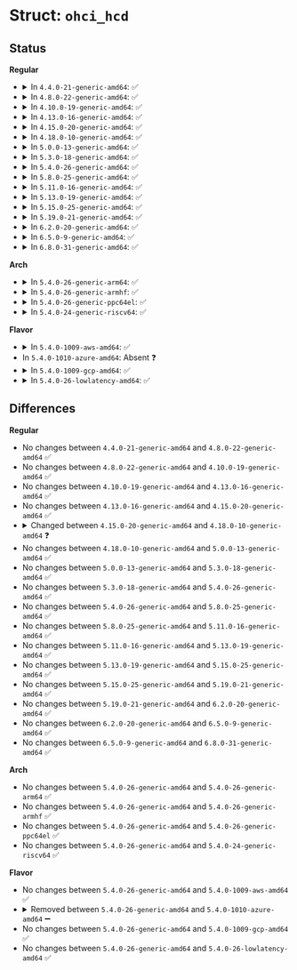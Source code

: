 # Struct: <code>ohci_hcd</code>

## Status
<b>Regular</b>
<ul>
<li>
<details>
<summary>In <code>4.4.0-21-generic-amd64</code>: ✅</summary>

```c
struct ohci_hcd {
    spinlock_t lock;
    struct ohci_regs * regs;
    struct ohci_hcca * hcca;
    dma_addr_t hcca_dma;
    struct ed * ed_rm_list;
    struct ed * ed_bulktail;
    struct ed * ed_controltail;
    struct ed *[32] periodic;
    void (*)(struct ohci_hcd *) start_hnp;
    struct dma_pool * td_cache;
    struct dma_pool * ed_cache;
    struct td *[64] td_hash;
    struct td * dl_start;
    struct td * dl_end;
    struct list_head pending;
    struct list_head eds_in_use;
    enum ohci_rh_state rh_state;
    int num_ports;
    int[32] load;
    u32 hc_control;
    long unsigned int next_statechange;
    u32 fminterval;
    unsigned int autostop;
    unsigned int working;
    unsigned int restart_work;
    long unsigned int flags;
    unsigned int prev_frame_no;
    unsigned int wdh_cnt;
    unsigned int prev_wdh_cnt;
    u32 prev_donehead;
    struct timer_list io_watchdog;
    struct work_struct nec_work;
    struct dentry * debug_dir;
    struct dentry * debug_async;
    struct dentry * debug_periodic;
    struct dentry * debug_registers;
    long unsigned int[0] priv;
}
```
</details>
</li>
<li>
<details>
<summary>In <code>4.8.0-22-generic-amd64</code>: ✅</summary>

```c
struct ohci_hcd {
    spinlock_t lock;
    struct ohci_regs * regs;
    struct ohci_hcca * hcca;
    dma_addr_t hcca_dma;
    struct ed * ed_rm_list;
    struct ed * ed_bulktail;
    struct ed * ed_controltail;
    struct ed *[32] periodic;
    void (*)(struct ohci_hcd *) start_hnp;
    struct dma_pool * td_cache;
    struct dma_pool * ed_cache;
    struct td *[64] td_hash;
    struct td * dl_start;
    struct td * dl_end;
    struct list_head pending;
    struct list_head eds_in_use;
    enum ohci_rh_state rh_state;
    int num_ports;
    int[32] load;
    u32 hc_control;
    long unsigned int next_statechange;
    u32 fminterval;
    unsigned int autostop;
    unsigned int working;
    unsigned int restart_work;
    long unsigned int flags;
    unsigned int prev_frame_no;
    unsigned int wdh_cnt;
    unsigned int prev_wdh_cnt;
    u32 prev_donehead;
    struct timer_list io_watchdog;
    struct work_struct nec_work;
    struct dentry * debug_dir;
    struct dentry * debug_async;
    struct dentry * debug_periodic;
    struct dentry * debug_registers;
    long unsigned int[0] priv;
}
```
</details>
</li>
<li>
<details>
<summary>In <code>4.10.0-19-generic-amd64</code>: ✅</summary>

```c
struct ohci_hcd {
    spinlock_t lock;
    struct ohci_regs * regs;
    struct ohci_hcca * hcca;
    dma_addr_t hcca_dma;
    struct ed * ed_rm_list;
    struct ed * ed_bulktail;
    struct ed * ed_controltail;
    struct ed *[32] periodic;
    void (*)(struct ohci_hcd *) start_hnp;
    struct dma_pool * td_cache;
    struct dma_pool * ed_cache;
    struct td *[64] td_hash;
    struct td * dl_start;
    struct td * dl_end;
    struct list_head pending;
    struct list_head eds_in_use;
    enum ohci_rh_state rh_state;
    int num_ports;
    int[32] load;
    u32 hc_control;
    long unsigned int next_statechange;
    u32 fminterval;
    unsigned int autostop;
    unsigned int working;
    unsigned int restart_work;
    long unsigned int flags;
    unsigned int prev_frame_no;
    unsigned int wdh_cnt;
    unsigned int prev_wdh_cnt;
    u32 prev_donehead;
    struct timer_list io_watchdog;
    struct work_struct nec_work;
    struct dentry * debug_dir;
    struct dentry * debug_async;
    struct dentry * debug_periodic;
    struct dentry * debug_registers;
    long unsigned int[0] priv;
}
```
</details>
</li>
<li>
<details>
<summary>In <code>4.13.0-16-generic-amd64</code>: ✅</summary>

```c
struct ohci_hcd {
    spinlock_t lock;
    struct ohci_regs * regs;
    struct ohci_hcca * hcca;
    dma_addr_t hcca_dma;
    struct ed * ed_rm_list;
    struct ed * ed_bulktail;
    struct ed * ed_controltail;
    struct ed *[32] periodic;
    void (*)(struct ohci_hcd *) start_hnp;
    struct dma_pool * td_cache;
    struct dma_pool * ed_cache;
    struct td *[64] td_hash;
    struct td * dl_start;
    struct td * dl_end;
    struct list_head pending;
    struct list_head eds_in_use;
    enum ohci_rh_state rh_state;
    int num_ports;
    int[32] load;
    u32 hc_control;
    long unsigned int next_statechange;
    u32 fminterval;
    unsigned int autostop;
    unsigned int working;
    unsigned int restart_work;
    long unsigned int flags;
    unsigned int prev_frame_no;
    unsigned int wdh_cnt;
    unsigned int prev_wdh_cnt;
    u32 prev_donehead;
    struct timer_list io_watchdog;
    struct work_struct nec_work;
    struct dentry * debug_dir;
    struct dentry * debug_async;
    struct dentry * debug_periodic;
    struct dentry * debug_registers;
    long unsigned int[0] priv;
}
```
</details>
</li>
<li>
<details>
<summary>In <code>4.15.0-20-generic-amd64</code>: ✅</summary>

```c
struct ohci_hcd {
    spinlock_t lock;
    struct ohci_regs * regs;
    struct ohci_hcca * hcca;
    dma_addr_t hcca_dma;
    struct ed * ed_rm_list;
    struct ed * ed_bulktail;
    struct ed * ed_controltail;
    struct ed *[32] periodic;
    void (*)(struct ohci_hcd *) start_hnp;
    struct dma_pool * td_cache;
    struct dma_pool * ed_cache;
    struct td *[64] td_hash;
    struct td * dl_start;
    struct td * dl_end;
    struct list_head pending;
    struct list_head eds_in_use;
    enum ohci_rh_state rh_state;
    int num_ports;
    int[32] load;
    u32 hc_control;
    long unsigned int next_statechange;
    u32 fminterval;
    unsigned int autostop;
    unsigned int working;
    unsigned int restart_work;
    long unsigned int flags;
    unsigned int prev_frame_no;
    unsigned int wdh_cnt;
    unsigned int prev_wdh_cnt;
    u32 prev_donehead;
    struct timer_list io_watchdog;
    struct work_struct nec_work;
    struct dentry * debug_dir;
    struct dentry * debug_async;
    struct dentry * debug_periodic;
    struct dentry * debug_registers;
    long unsigned int[0] priv;
}
```
</details>
</li>
<li>
<details>
<summary>In <code>4.18.0-10-generic-amd64</code>: ✅</summary>

```c
struct ohci_hcd {
    spinlock_t lock;
    struct ohci_regs * regs;
    struct ohci_hcca * hcca;
    dma_addr_t hcca_dma;
    struct ed * ed_rm_list;
    struct ed * ed_bulktail;
    struct ed * ed_controltail;
    struct ed *[32] periodic;
    void (*)(struct ohci_hcd *) start_hnp;
    struct dma_pool * td_cache;
    struct dma_pool * ed_cache;
    struct td *[64] td_hash;
    struct td * dl_start;
    struct td * dl_end;
    struct list_head pending;
    struct list_head eds_in_use;
    enum ohci_rh_state rh_state;
    int num_ports;
    int[32] load;
    u32 hc_control;
    long unsigned int next_statechange;
    u32 fminterval;
    unsigned int autostop;
    unsigned int working;
    unsigned int restart_work;
    long unsigned int flags;
    unsigned int prev_frame_no;
    unsigned int wdh_cnt;
    unsigned int prev_wdh_cnt;
    u32 prev_donehead;
    struct timer_list io_watchdog;
    struct work_struct nec_work;
    struct dentry * debug_dir;
    long unsigned int[0] priv;
}
```
</details>
</li>
<li>
<details>
<summary>In <code>5.0.0-13-generic-amd64</code>: ✅</summary>

```c
struct ohci_hcd {
    spinlock_t lock;
    struct ohci_regs * regs;
    struct ohci_hcca * hcca;
    dma_addr_t hcca_dma;
    struct ed * ed_rm_list;
    struct ed * ed_bulktail;
    struct ed * ed_controltail;
    struct ed *[32] periodic;
    void (*)(struct ohci_hcd *) start_hnp;
    struct dma_pool * td_cache;
    struct dma_pool * ed_cache;
    struct td *[64] td_hash;
    struct td * dl_start;
    struct td * dl_end;
    struct list_head pending;
    struct list_head eds_in_use;
    enum ohci_rh_state rh_state;
    int num_ports;
    int[32] load;
    u32 hc_control;
    long unsigned int next_statechange;
    u32 fminterval;
    unsigned int autostop;
    unsigned int working;
    unsigned int restart_work;
    long unsigned int flags;
    unsigned int prev_frame_no;
    unsigned int wdh_cnt;
    unsigned int prev_wdh_cnt;
    u32 prev_donehead;
    struct timer_list io_watchdog;
    struct work_struct nec_work;
    struct dentry * debug_dir;
    long unsigned int[0] priv;
}
```
</details>
</li>
<li>
<details>
<summary>In <code>5.3.0-18-generic-amd64</code>: ✅</summary>

```c
struct ohci_hcd {
    spinlock_t lock;
    struct ohci_regs * regs;
    struct ohci_hcca * hcca;
    dma_addr_t hcca_dma;
    struct ed * ed_rm_list;
    struct ed * ed_bulktail;
    struct ed * ed_controltail;
    struct ed *[32] periodic;
    void (*)(struct ohci_hcd *) start_hnp;
    struct dma_pool * td_cache;
    struct dma_pool * ed_cache;
    struct td *[64] td_hash;
    struct td * dl_start;
    struct td * dl_end;
    struct list_head pending;
    struct list_head eds_in_use;
    enum ohci_rh_state rh_state;
    int num_ports;
    int[32] load;
    u32 hc_control;
    long unsigned int next_statechange;
    u32 fminterval;
    unsigned int autostop;
    unsigned int working;
    unsigned int restart_work;
    long unsigned int flags;
    unsigned int prev_frame_no;
    unsigned int wdh_cnt;
    unsigned int prev_wdh_cnt;
    u32 prev_donehead;
    struct timer_list io_watchdog;
    struct work_struct nec_work;
    struct dentry * debug_dir;
    long unsigned int[0] priv;
}
```
</details>
</li>
<li>
<details>
<summary>In <code>5.4.0-26-generic-amd64</code>: ✅</summary>

```c
struct ohci_hcd {
    spinlock_t lock;
    struct ohci_regs * regs;
    struct ohci_hcca * hcca;
    dma_addr_t hcca_dma;
    struct ed * ed_rm_list;
    struct ed * ed_bulktail;
    struct ed * ed_controltail;
    struct ed *[32] periodic;
    void (*)(struct ohci_hcd *) start_hnp;
    struct dma_pool * td_cache;
    struct dma_pool * ed_cache;
    struct td *[64] td_hash;
    struct td * dl_start;
    struct td * dl_end;
    struct list_head pending;
    struct list_head eds_in_use;
    enum ohci_rh_state rh_state;
    int num_ports;
    int[32] load;
    u32 hc_control;
    long unsigned int next_statechange;
    u32 fminterval;
    unsigned int autostop;
    unsigned int working;
    unsigned int restart_work;
    long unsigned int flags;
    unsigned int prev_frame_no;
    unsigned int wdh_cnt;
    unsigned int prev_wdh_cnt;
    u32 prev_donehead;
    struct timer_list io_watchdog;
    struct work_struct nec_work;
    struct dentry * debug_dir;
    long unsigned int[0] priv;
}
```
</details>
</li>
<li>
<details>
<summary>In <code>5.8.0-25-generic-amd64</code>: ✅</summary>

```c
struct ohci_hcd {
    spinlock_t lock;
    struct ohci_regs * regs;
    struct ohci_hcca * hcca;
    dma_addr_t hcca_dma;
    struct ed * ed_rm_list;
    struct ed * ed_bulktail;
    struct ed * ed_controltail;
    struct ed *[32] periodic;
    void (*)(struct ohci_hcd *) start_hnp;
    struct dma_pool * td_cache;
    struct dma_pool * ed_cache;
    struct td *[64] td_hash;
    struct td * dl_start;
    struct td * dl_end;
    struct list_head pending;
    struct list_head eds_in_use;
    enum ohci_rh_state rh_state;
    int num_ports;
    int[32] load;
    u32 hc_control;
    long unsigned int next_statechange;
    u32 fminterval;
    unsigned int autostop;
    unsigned int working;
    unsigned int restart_work;
    long unsigned int flags;
    unsigned int prev_frame_no;
    unsigned int wdh_cnt;
    unsigned int prev_wdh_cnt;
    u32 prev_donehead;
    struct timer_list io_watchdog;
    struct work_struct nec_work;
    struct dentry * debug_dir;
    long unsigned int[0] priv;
}
```
</details>
</li>
<li>
<details>
<summary>In <code>5.11.0-16-generic-amd64</code>: ✅</summary>

```c
struct ohci_hcd {
    spinlock_t lock;
    struct ohci_regs * regs;
    struct ohci_hcca * hcca;
    dma_addr_t hcca_dma;
    struct ed * ed_rm_list;
    struct ed * ed_bulktail;
    struct ed * ed_controltail;
    struct ed *[32] periodic;
    void (*)(struct ohci_hcd *) start_hnp;
    struct dma_pool * td_cache;
    struct dma_pool * ed_cache;
    struct td *[64] td_hash;
    struct td * dl_start;
    struct td * dl_end;
    struct list_head pending;
    struct list_head eds_in_use;
    enum ohci_rh_state rh_state;
    int num_ports;
    int[32] load;
    u32 hc_control;
    long unsigned int next_statechange;
    u32 fminterval;
    unsigned int autostop;
    unsigned int working;
    unsigned int restart_work;
    long unsigned int flags;
    unsigned int prev_frame_no;
    unsigned int wdh_cnt;
    unsigned int prev_wdh_cnt;
    u32 prev_donehead;
    struct timer_list io_watchdog;
    struct work_struct nec_work;
    struct dentry * debug_dir;
    long unsigned int[0] priv;
}
```
</details>
</li>
<li>
<details>
<summary>In <code>5.13.0-19-generic-amd64</code>: ✅</summary>

```c
struct ohci_hcd {
    spinlock_t lock;
    struct ohci_regs * regs;
    struct ohci_hcca * hcca;
    dma_addr_t hcca_dma;
    struct ed * ed_rm_list;
    struct ed * ed_bulktail;
    struct ed * ed_controltail;
    struct ed *[32] periodic;
    void (*)(struct ohci_hcd *) start_hnp;
    struct dma_pool * td_cache;
    struct dma_pool * ed_cache;
    struct td *[64] td_hash;
    struct td * dl_start;
    struct td * dl_end;
    struct list_head pending;
    struct list_head eds_in_use;
    enum ohci_rh_state rh_state;
    int num_ports;
    int[32] load;
    u32 hc_control;
    long unsigned int next_statechange;
    u32 fminterval;
    unsigned int autostop;
    unsigned int working;
    unsigned int restart_work;
    long unsigned int flags;
    unsigned int prev_frame_no;
    unsigned int wdh_cnt;
    unsigned int prev_wdh_cnt;
    u32 prev_donehead;
    struct timer_list io_watchdog;
    struct work_struct nec_work;
    struct dentry * debug_dir;
    long unsigned int[0] priv;
}
```
</details>
</li>
<li>
<details>
<summary>In <code>5.15.0-25-generic-amd64</code>: ✅</summary>

```c
struct ohci_hcd {
    spinlock_t lock;
    struct ohci_regs * regs;
    struct ohci_hcca * hcca;
    dma_addr_t hcca_dma;
    struct ed * ed_rm_list;
    struct ed * ed_bulktail;
    struct ed * ed_controltail;
    struct ed *[32] periodic;
    void (*)(struct ohci_hcd *) start_hnp;
    struct dma_pool * td_cache;
    struct dma_pool * ed_cache;
    struct td *[64] td_hash;
    struct td * dl_start;
    struct td * dl_end;
    struct list_head pending;
    struct list_head eds_in_use;
    enum ohci_rh_state rh_state;
    int num_ports;
    int[32] load;
    u32 hc_control;
    long unsigned int next_statechange;
    u32 fminterval;
    unsigned int autostop;
    unsigned int working;
    unsigned int restart_work;
    long unsigned int flags;
    unsigned int prev_frame_no;
    unsigned int wdh_cnt;
    unsigned int prev_wdh_cnt;
    u32 prev_donehead;
    struct timer_list io_watchdog;
    struct work_struct nec_work;
    struct dentry * debug_dir;
    long unsigned int[0] priv;
}
```
</details>
</li>
<li>
<details>
<summary>In <code>5.19.0-21-generic-amd64</code>: ✅</summary>

```c
struct ohci_hcd {
    spinlock_t lock;
    struct ohci_regs * regs;
    struct ohci_hcca * hcca;
    dma_addr_t hcca_dma;
    struct ed * ed_rm_list;
    struct ed * ed_bulktail;
    struct ed * ed_controltail;
    struct ed *[32] periodic;
    void (*)(struct ohci_hcd *) start_hnp;
    struct dma_pool * td_cache;
    struct dma_pool * ed_cache;
    struct td *[64] td_hash;
    struct td * dl_start;
    struct td * dl_end;
    struct list_head pending;
    struct list_head eds_in_use;
    enum ohci_rh_state rh_state;
    int num_ports;
    int[32] load;
    u32 hc_control;
    long unsigned int next_statechange;
    u32 fminterval;
    unsigned int autostop;
    unsigned int working;
    unsigned int restart_work;
    long unsigned int flags;
    unsigned int prev_frame_no;
    unsigned int wdh_cnt;
    unsigned int prev_wdh_cnt;
    u32 prev_donehead;
    struct timer_list io_watchdog;
    struct work_struct nec_work;
    struct dentry * debug_dir;
    long unsigned int[0] priv;
}
```
</details>
</li>
<li>
<details>
<summary>In <code>6.2.0-20-generic-amd64</code>: ✅</summary>

```c
struct ohci_hcd {
    spinlock_t lock;
    struct ohci_regs * regs;
    struct ohci_hcca * hcca;
    dma_addr_t hcca_dma;
    struct ed * ed_rm_list;
    struct ed * ed_bulktail;
    struct ed * ed_controltail;
    struct ed *[32] periodic;
    void (*)(struct ohci_hcd *) start_hnp;
    struct dma_pool * td_cache;
    struct dma_pool * ed_cache;
    struct td *[64] td_hash;
    struct td * dl_start;
    struct td * dl_end;
    struct list_head pending;
    struct list_head eds_in_use;
    enum ohci_rh_state rh_state;
    int num_ports;
    int[32] load;
    u32 hc_control;
    long unsigned int next_statechange;
    u32 fminterval;
    unsigned int autostop;
    unsigned int working;
    unsigned int restart_work;
    long unsigned int flags;
    unsigned int prev_frame_no;
    unsigned int wdh_cnt;
    unsigned int prev_wdh_cnt;
    u32 prev_donehead;
    struct timer_list io_watchdog;
    struct work_struct nec_work;
    struct dentry * debug_dir;
    long unsigned int[0] priv;
}
```
</details>
</li>
<li>
<details>
<summary>In <code>6.5.0-9-generic-amd64</code>: ✅</summary>

```c
struct ohci_hcd {
    spinlock_t lock;
    struct ohci_regs * regs;
    struct ohci_hcca * hcca;
    dma_addr_t hcca_dma;
    struct ed * ed_rm_list;
    struct ed * ed_bulktail;
    struct ed * ed_controltail;
    struct ed *[32] periodic;
    void (*)(struct ohci_hcd *) start_hnp;
    struct dma_pool * td_cache;
    struct dma_pool * ed_cache;
    struct td *[64] td_hash;
    struct td * dl_start;
    struct td * dl_end;
    struct list_head pending;
    struct list_head eds_in_use;
    enum ohci_rh_state rh_state;
    int num_ports;
    int[32] load;
    u32 hc_control;
    long unsigned int next_statechange;
    u32 fminterval;
    unsigned int autostop;
    unsigned int working;
    unsigned int restart_work;
    long unsigned int flags;
    unsigned int prev_frame_no;
    unsigned int wdh_cnt;
    unsigned int prev_wdh_cnt;
    u32 prev_donehead;
    struct timer_list io_watchdog;
    struct work_struct nec_work;
    struct dentry * debug_dir;
    long unsigned int[0] priv;
}
```
</details>
</li>
<li>
<details>
<summary>In <code>6.8.0-31-generic-amd64</code>: ✅</summary>

```c
struct ohci_hcd {
    spinlock_t lock;
    struct ohci_regs * regs;
    struct ohci_hcca * hcca;
    dma_addr_t hcca_dma;
    struct ed * ed_rm_list;
    struct ed * ed_bulktail;
    struct ed * ed_controltail;
    struct ed *[32] periodic;
    void (*)(struct ohci_hcd *) start_hnp;
    struct dma_pool * td_cache;
    struct dma_pool * ed_cache;
    struct td *[64] td_hash;
    struct td * dl_start;
    struct td * dl_end;
    struct list_head pending;
    struct list_head eds_in_use;
    enum ohci_rh_state rh_state;
    int num_ports;
    int[32] load;
    u32 hc_control;
    long unsigned int next_statechange;
    u32 fminterval;
    unsigned int autostop;
    unsigned int working;
    unsigned int restart_work;
    long unsigned int flags;
    unsigned int prev_frame_no;
    unsigned int wdh_cnt;
    unsigned int prev_wdh_cnt;
    u32 prev_donehead;
    struct timer_list io_watchdog;
    struct work_struct nec_work;
    struct dentry * debug_dir;
    long unsigned int[0] priv;
}
```
</details>
</li>
</ul>
<b>Arch</b>
<ul>
<li>
<details>
<summary>In <code>5.4.0-26-generic-arm64</code>: ✅</summary>

```c
struct ohci_hcd {
    spinlock_t lock;
    struct ohci_regs * regs;
    struct ohci_hcca * hcca;
    dma_addr_t hcca_dma;
    struct ed * ed_rm_list;
    struct ed * ed_bulktail;
    struct ed * ed_controltail;
    struct ed *[32] periodic;
    void (*)(struct ohci_hcd *) start_hnp;
    struct dma_pool * td_cache;
    struct dma_pool * ed_cache;
    struct td *[64] td_hash;
    struct td * dl_start;
    struct td * dl_end;
    struct list_head pending;
    struct list_head eds_in_use;
    enum ohci_rh_state rh_state;
    int num_ports;
    int[32] load;
    u32 hc_control;
    long unsigned int next_statechange;
    u32 fminterval;
    unsigned int autostop;
    unsigned int working;
    unsigned int restart_work;
    long unsigned int flags;
    unsigned int prev_frame_no;
    unsigned int wdh_cnt;
    unsigned int prev_wdh_cnt;
    u32 prev_donehead;
    struct timer_list io_watchdog;
    struct work_struct nec_work;
    struct dentry * debug_dir;
    long unsigned int[0] priv;
}
```
</details>
</li>
<li>
<details>
<summary>In <code>5.4.0-26-generic-armhf</code>: ✅</summary>

```c
struct ohci_hcd {
    spinlock_t lock;
    struct ohci_regs * regs;
    struct ohci_hcca * hcca;
    dma_addr_t hcca_dma;
    struct ed * ed_rm_list;
    struct ed * ed_bulktail;
    struct ed * ed_controltail;
    struct ed *[32] periodic;
    void (*)(struct ohci_hcd *) start_hnp;
    struct dma_pool * td_cache;
    struct dma_pool * ed_cache;
    struct td *[64] td_hash;
    struct td * dl_start;
    struct td * dl_end;
    struct list_head pending;
    struct list_head eds_in_use;
    enum ohci_rh_state rh_state;
    int num_ports;
    int[32] load;
    u32 hc_control;
    long unsigned int next_statechange;
    u32 fminterval;
    unsigned int autostop;
    unsigned int working;
    unsigned int restart_work;
    long unsigned int flags;
    unsigned int prev_frame_no;
    unsigned int wdh_cnt;
    unsigned int prev_wdh_cnt;
    u32 prev_donehead;
    struct timer_list io_watchdog;
    struct work_struct nec_work;
    struct dentry * debug_dir;
    long unsigned int[0] priv;
}
```
</details>
</li>
<li>
<details>
<summary>In <code>5.4.0-26-generic-ppc64el</code>: ✅</summary>

```c
struct ohci_hcd {
    spinlock_t lock;
    struct ohci_regs * regs;
    struct ohci_hcca * hcca;
    dma_addr_t hcca_dma;
    struct ed * ed_rm_list;
    struct ed * ed_bulktail;
    struct ed * ed_controltail;
    struct ed *[32] periodic;
    void (*)(struct ohci_hcd *) start_hnp;
    struct dma_pool * td_cache;
    struct dma_pool * ed_cache;
    struct td *[64] td_hash;
    struct td * dl_start;
    struct td * dl_end;
    struct list_head pending;
    struct list_head eds_in_use;
    enum ohci_rh_state rh_state;
    int num_ports;
    int[32] load;
    u32 hc_control;
    long unsigned int next_statechange;
    u32 fminterval;
    unsigned int autostop;
    unsigned int working;
    unsigned int restart_work;
    long unsigned int flags;
    unsigned int prev_frame_no;
    unsigned int wdh_cnt;
    unsigned int prev_wdh_cnt;
    u32 prev_donehead;
    struct timer_list io_watchdog;
    struct work_struct nec_work;
    struct dentry * debug_dir;
    long unsigned int[0] priv;
}
```
</details>
</li>
<li>
<details>
<summary>In <code>5.4.0-24-generic-riscv64</code>: ✅</summary>

```c
struct ohci_hcd {
    spinlock_t lock;
    struct ohci_regs * regs;
    struct ohci_hcca * hcca;
    dma_addr_t hcca_dma;
    struct ed * ed_rm_list;
    struct ed * ed_bulktail;
    struct ed * ed_controltail;
    struct ed *[32] periodic;
    void (*)(struct ohci_hcd *) start_hnp;
    struct dma_pool * td_cache;
    struct dma_pool * ed_cache;
    struct td *[64] td_hash;
    struct td * dl_start;
    struct td * dl_end;
    struct list_head pending;
    struct list_head eds_in_use;
    enum ohci_rh_state rh_state;
    int num_ports;
    int[32] load;
    u32 hc_control;
    long unsigned int next_statechange;
    u32 fminterval;
    unsigned int autostop;
    unsigned int working;
    unsigned int restart_work;
    long unsigned int flags;
    unsigned int prev_frame_no;
    unsigned int wdh_cnt;
    unsigned int prev_wdh_cnt;
    u32 prev_donehead;
    struct timer_list io_watchdog;
    struct work_struct nec_work;
    struct dentry * debug_dir;
    long unsigned int[0] priv;
}
```
</details>
</li>
</ul>
<b>Flavor</b>
<ul>
<li>
<details>
<summary>In <code>5.4.0-1009-aws-amd64</code>: ✅</summary>

```c
struct ohci_hcd {
    spinlock_t lock;
    struct ohci_regs * regs;
    struct ohci_hcca * hcca;
    dma_addr_t hcca_dma;
    struct ed * ed_rm_list;
    struct ed * ed_bulktail;
    struct ed * ed_controltail;
    struct ed *[32] periodic;
    void (*)(struct ohci_hcd *) start_hnp;
    struct dma_pool * td_cache;
    struct dma_pool * ed_cache;
    struct td *[64] td_hash;
    struct td * dl_start;
    struct td * dl_end;
    struct list_head pending;
    struct list_head eds_in_use;
    enum ohci_rh_state rh_state;
    int num_ports;
    int[32] load;
    u32 hc_control;
    long unsigned int next_statechange;
    u32 fminterval;
    unsigned int autostop;
    unsigned int working;
    unsigned int restart_work;
    long unsigned int flags;
    unsigned int prev_frame_no;
    unsigned int wdh_cnt;
    unsigned int prev_wdh_cnt;
    u32 prev_donehead;
    struct timer_list io_watchdog;
    struct work_struct nec_work;
    struct dentry * debug_dir;
    long unsigned int[0] priv;
}
```
</details>
</li>
<li>
In <code>5.4.0-1010-azure-amd64</code>: Absent ❓
</li>
<li>
<details>
<summary>In <code>5.4.0-1009-gcp-amd64</code>: ✅</summary>

```c
struct ohci_hcd {
    spinlock_t lock;
    struct ohci_regs * regs;
    struct ohci_hcca * hcca;
    dma_addr_t hcca_dma;
    struct ed * ed_rm_list;
    struct ed * ed_bulktail;
    struct ed * ed_controltail;
    struct ed *[32] periodic;
    void (*)(struct ohci_hcd *) start_hnp;
    struct dma_pool * td_cache;
    struct dma_pool * ed_cache;
    struct td *[64] td_hash;
    struct td * dl_start;
    struct td * dl_end;
    struct list_head pending;
    struct list_head eds_in_use;
    enum ohci_rh_state rh_state;
    int num_ports;
    int[32] load;
    u32 hc_control;
    long unsigned int next_statechange;
    u32 fminterval;
    unsigned int autostop;
    unsigned int working;
    unsigned int restart_work;
    long unsigned int flags;
    unsigned int prev_frame_no;
    unsigned int wdh_cnt;
    unsigned int prev_wdh_cnt;
    u32 prev_donehead;
    struct timer_list io_watchdog;
    struct work_struct nec_work;
    struct dentry * debug_dir;
    long unsigned int[0] priv;
}
```
</details>
</li>
<li>
<details>
<summary>In <code>5.4.0-26-lowlatency-amd64</code>: ✅</summary>

```c
struct ohci_hcd {
    spinlock_t lock;
    struct ohci_regs * regs;
    struct ohci_hcca * hcca;
    dma_addr_t hcca_dma;
    struct ed * ed_rm_list;
    struct ed * ed_bulktail;
    struct ed * ed_controltail;
    struct ed *[32] periodic;
    void (*)(struct ohci_hcd *) start_hnp;
    struct dma_pool * td_cache;
    struct dma_pool * ed_cache;
    struct td *[64] td_hash;
    struct td * dl_start;
    struct td * dl_end;
    struct list_head pending;
    struct list_head eds_in_use;
    enum ohci_rh_state rh_state;
    int num_ports;
    int[32] load;
    u32 hc_control;
    long unsigned int next_statechange;
    u32 fminterval;
    unsigned int autostop;
    unsigned int working;
    unsigned int restart_work;
    long unsigned int flags;
    unsigned int prev_frame_no;
    unsigned int wdh_cnt;
    unsigned int prev_wdh_cnt;
    u32 prev_donehead;
    struct timer_list io_watchdog;
    struct work_struct nec_work;
    struct dentry * debug_dir;
    long unsigned int[0] priv;
}
```
</details>
</li>
</ul>

## Differences
<b>Regular</b>
<ul>
<li>
No changes between <code>4.4.0-21-generic-amd64</code> and <code>4.8.0-22-generic-amd64</code> ✅
</li>
<li>
No changes between <code>4.8.0-22-generic-amd64</code> and <code>4.10.0-19-generic-amd64</code> ✅
</li>
<li>
No changes between <code>4.10.0-19-generic-amd64</code> and <code>4.13.0-16-generic-amd64</code> ✅
</li>
<li>
No changes between <code>4.13.0-16-generic-amd64</code> and <code>4.15.0-20-generic-amd64</code> ✅
</li>
<li>
<details>
<summary>Changed between <code>4.15.0-20-generic-amd64</code> and <code>4.18.0-10-generic-amd64</code> ❓</summary>
<ul>
<li>
<b>Field removed. </b>
<code>struct dentry * debug_async</code>
</li>
<li>
<b>Field removed. </b>
<code>struct dentry * debug_periodic</code>
</li>
<li>
<b>Field removed. </b>
<code>struct dentry * debug_registers</code>
</li>
</ul>
</details>
</li>
<li>
No changes between <code>4.18.0-10-generic-amd64</code> and <code>5.0.0-13-generic-amd64</code> ✅
</li>
<li>
No changes between <code>5.0.0-13-generic-amd64</code> and <code>5.3.0-18-generic-amd64</code> ✅
</li>
<li>
No changes between <code>5.3.0-18-generic-amd64</code> and <code>5.4.0-26-generic-amd64</code> ✅
</li>
<li>
No changes between <code>5.4.0-26-generic-amd64</code> and <code>5.8.0-25-generic-amd64</code> ✅
</li>
<li>
No changes between <code>5.8.0-25-generic-amd64</code> and <code>5.11.0-16-generic-amd64</code> ✅
</li>
<li>
No changes between <code>5.11.0-16-generic-amd64</code> and <code>5.13.0-19-generic-amd64</code> ✅
</li>
<li>
No changes between <code>5.13.0-19-generic-amd64</code> and <code>5.15.0-25-generic-amd64</code> ✅
</li>
<li>
No changes between <code>5.15.0-25-generic-amd64</code> and <code>5.19.0-21-generic-amd64</code> ✅
</li>
<li>
No changes between <code>5.19.0-21-generic-amd64</code> and <code>6.2.0-20-generic-amd64</code> ✅
</li>
<li>
No changes between <code>6.2.0-20-generic-amd64</code> and <code>6.5.0-9-generic-amd64</code> ✅
</li>
<li>
No changes between <code>6.5.0-9-generic-amd64</code> and <code>6.8.0-31-generic-amd64</code> ✅
</li>
</ul>
<b>Arch</b>
<ul>
<li>
No changes between <code>5.4.0-26-generic-amd64</code> and <code>5.4.0-26-generic-arm64</code> ✅
</li>
<li>
No changes between <code>5.4.0-26-generic-amd64</code> and <code>5.4.0-26-generic-armhf</code> ✅
</li>
<li>
No changes between <code>5.4.0-26-generic-amd64</code> and <code>5.4.0-26-generic-ppc64el</code> ✅
</li>
<li>
No changes between <code>5.4.0-26-generic-amd64</code> and <code>5.4.0-24-generic-riscv64</code> ✅
</li>
</ul>
<b>Flavor</b>
<ul>
<li>
No changes between <code>5.4.0-26-generic-amd64</code> and <code>5.4.0-1009-aws-amd64</code> ✅
</li>
<li>
<details>
<summary>Removed between <code>5.4.0-26-generic-amd64</code> and <code>5.4.0-1010-azure-amd64</code> ➖</summary>

```c
struct ohci_hcd {
    spinlock_t lock;
    struct ohci_regs * regs;
    struct ohci_hcca * hcca;
    dma_addr_t hcca_dma;
    struct ed * ed_rm_list;
    struct ed * ed_bulktail;
    struct ed * ed_controltail;
    struct ed *[32] periodic;
    void (*)(struct ohci_hcd *) start_hnp;
    struct dma_pool * td_cache;
    struct dma_pool * ed_cache;
    struct td *[64] td_hash;
    struct td * dl_start;
    struct td * dl_end;
    struct list_head pending;
    struct list_head eds_in_use;
    enum ohci_rh_state rh_state;
    int num_ports;
    int[32] load;
    u32 hc_control;
    long unsigned int next_statechange;
    u32 fminterval;
    unsigned int autostop;
    unsigned int working;
    unsigned int restart_work;
    long unsigned int flags;
    unsigned int prev_frame_no;
    unsigned int wdh_cnt;
    unsigned int prev_wdh_cnt;
    u32 prev_donehead;
    struct timer_list io_watchdog;
    struct work_struct nec_work;
    struct dentry * debug_dir;
    long unsigned int[0] priv;
}
```
</details>
</li>
<li>
No changes between <code>5.4.0-26-generic-amd64</code> and <code>5.4.0-1009-gcp-amd64</code> ✅
</li>
<li>
No changes between <code>5.4.0-26-generic-amd64</code> and <code>5.4.0-26-lowlatency-amd64</code> ✅
</li>
</ul>
